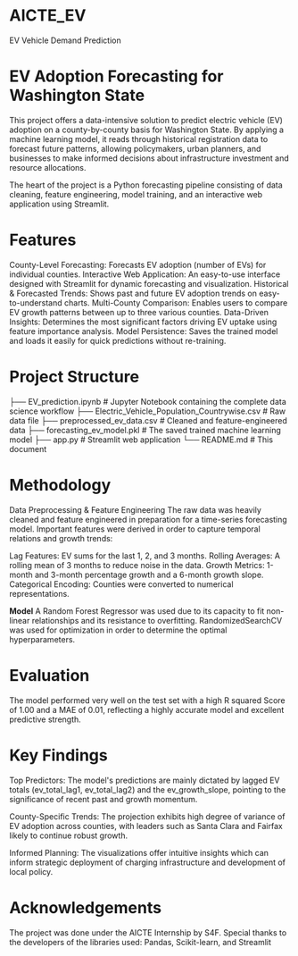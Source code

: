 # AICTE_EV
EV Vehicle Demand Prediction

# EV Adoption Forecasting for Washington State
This project offers a data-intensive solution to predict electric vehicle (EV) adoption on a county-by-county basis for Washington State. By applying a machine learning model, it reads through historical registration data to forecast future patterns, allowing policymakers, urban planners, and businesses to make informed decisions about infrastructure investment and resource allocations.

The heart of the project is a Python forecasting pipeline consisting of data cleaning, feature engineering, model training, and an interactive web application using Streamlit.

# Features
County-Level Forecasting: Forecasts EV adoption (number of EVs) for individual counties.
Interactive Web Application: An easy-to-use interface designed with Streamlit for dynamic forecasting and visualization.
Historical & Forecasted Trends: Shows past and future EV adoption trends on easy-to-understand charts.
Multi-County Comparison: Enables users to compare EV growth patterns between up to three various counties.
Data-Driven Insights: Determines the most significant factors driving EV uptake using feature importance analysis.
Model Persistence: Saves the trained model and loads it easily for quick predictions without re-training.

# Project Structure

├── EV_prediction.ipynb                              # Jupyter Notebook containing the complete data science workflow
├── Electric_Vehicle_Population_Countrywise.csv      # Raw data file
├── preprocessed_ev_data.csv                         # Cleaned and feature-engineered data
├── forecasting_ev_model.pkl                         # The saved trained machine learning model
├── app.py                                           # Streamlit web application
└── README.md                                        # This document

# Methodology 
Data Preprocessing & Feature Engineering
The raw data was heavily cleaned and feature engineered in preparation for a time-series forecasting model. Important features were derived in order to capture temporal relations and growth trends:

Lag Features: EV sums for the last 1, 2, and 3 months.
Rolling Averages: A rolling mean of 3 months to reduce noise in the data.
Growth Metrics: 1-month and 3-month percentage growth and a 6-month growth slope.
Categorical Encoding: Counties were converted to numerical representations.

**Model**
A Random Forest Regressor was used due to its capacity to fit non-linear relationships and its resistance to overfitting. RandomizedSearchCV was used for optimization in order to determine the optimal hyperparameters.

# Evaluation
The model performed very well on the test set with a high R squared Score of 1.00 and a MAE of 0.01, reflecting a highly accurate model and excellent predictive strength.

# Key Findings
Top Predictors: The model's predictions are mainly dictated by lagged EV totals (ev_total_lag1, ev_total_lag2) and the ev_growth_slope, pointing to the significance of recent past and growth momentum.

County-Specific Trends: The projection exhibits high degree of variance of EV adoption across counties, with leaders such as Santa Clara and Fairfax likely to continue robust growth.

Informed Planning: The visualizations offer intuitive insights which can inform strategic deployment of charging infrastructure and development of local policy.

# Acknowledgements
The project was done under the AICTE Internship by S4F.
Special thanks to the developers of the libraries used: Pandas, Scikit-learn, and Streamlit
